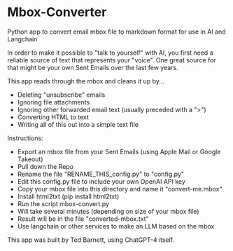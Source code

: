 # Mbox-Converter
Python app to convert email mbox file to markdown format for use in AI and Langchain

In order to make it possible to "talk to yourself" with AI, you first need a reliable source of text that represents your "voice".  One great source for that might be your own Sent Emails over the last few years.  

This app reads through the mbox and cleans it up by...
- Deleting "unsubscribe" emails
- Ignoring file attachments
- Ignoring other forwarded email text (usually preceded with a ">")
- Converting HTML to text
- Writing all of this out into a simple text file

Instructions:
- Export an mbox file from your Sent Emails (using Apple Mail or Google Takeout)
- Pull down the Repo
- Rename the file "RENAME_THIS_config.py" to "config.py"
- Edit this config.py file to include your own OpenAI API key
- Copy your mbox file into this directory and name it "convert-me.mbox"
- Install html2txt (pip install html2txt)
- Run the script mbox-convert.py
- Will take several minutes (depending on size of your mbox file)
- Result will be in the file "converted-mbox.txt"
- Use langchain or other services to make an LLM based on the mbox



This app was built by Ted Barnett, using ChatGPT-4 itself.
